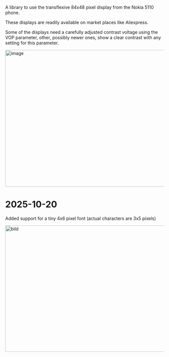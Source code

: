 A library to use the transflexive 84x48 pixel display from the Nokia 5110 phone.

These displays are readily available on market places like Aliexpress.

Some of the displays need a carefully adjusted contrast voltage using the VOP parameter,
other, possibly newer ones, show a clear contrast with any setting for this parameter.

<img width="511" height="434" alt="image" src="https://github.com/user-attachments/assets/e4f64ee7-d94a-451c-8cbd-a44a52f5d9a6" />

# 2025-10-20
Added support for a tiny 4x6 pixel font (actual characters are 3x5 pixels)

<img width="547" height="401" alt="bild" src="https://github.com/user-attachments/assets/246f3a00-093b-4e7c-b7de-56d5245120c6" />
